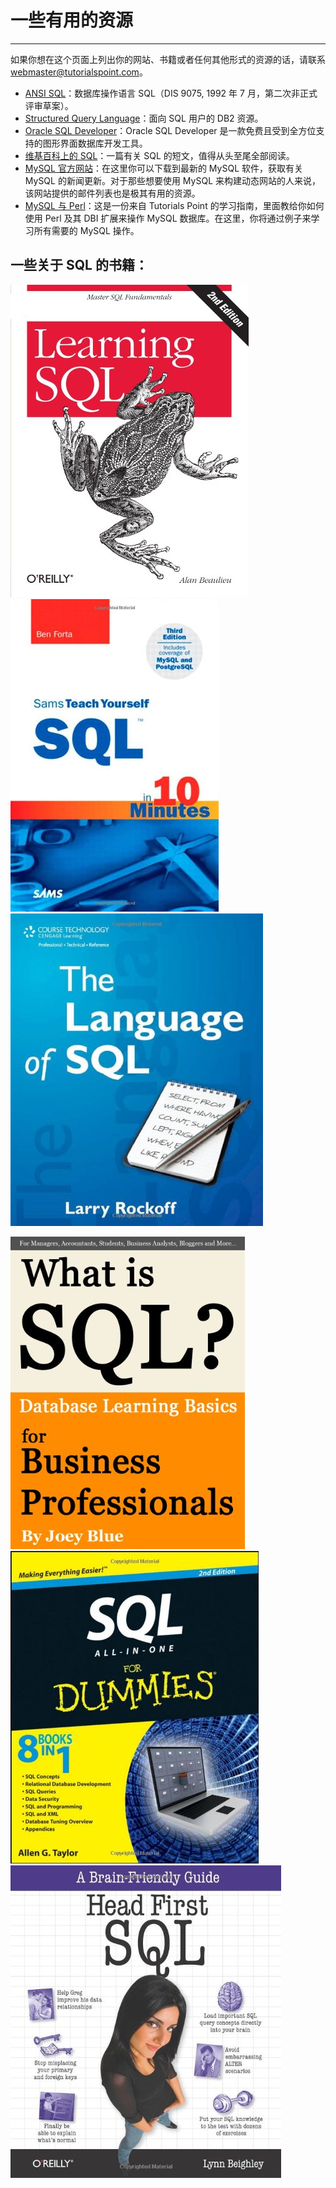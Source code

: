 # 一些有用的资源 #

----------

如果你想在这个页面上列出你的网站、书籍或者任何其他形式的资源的话，请联系 webmaster@tutorialspoint.com。

- [ANSI  SQL](http://www.contrib.andrew.cmu.edu/~shadow/sql/sql1992.txt)：数据库操作语言 SQL（DIS 9075, 1992 年 7 月，第二次非正式评审草案）。
- [Structured Query Language](http://publib.boulder.ibm.com/infocenter/db2luw/v9/index.jsp?topic=/com.ibm.db2.udb.admin.doc/doc/c0004100.htm)：面向 SQL 用户的 DB2 资源。
- [Oracle SQL Developer](http://www.oracle.com/technology/products/database/sql_developer/index.html)：Oracle SQL Developer 是一款免费且受到全方位支持的图形界面数据库开发工具。
- [维基百科上的 SQL](http://en.wikipedia.org/wiki/SQL)：一篇有关 SQL 的短文，值得从头至尾全部阅读。
- [MySQL 官方网站](http://www.mysql.com/)：在这里你可以下载到最新的 MySQL 软件，获取有关 MySQL 的新闻更新。对于那些想要使用 MySQL 来构建动态网站的人来说，该网站提供的邮件列表也是极其有用的资源。
- [MySQL 与 Perl](http://www.tutorialspoint.com/perl/perl_database.htm)：这是一份来自 Tutorials Point 的学习指南，里面教给你如何使用 Perl 及其 DBI 扩展来操作 MySQL 数据库。在这里，你将通过例子来学习所有需要的 MySQL 操作。

## 一些关于 SQL 的书籍： ##

![Learning SQL](images/learning-sql.jpg) ![Teach Yourself SQL](images/sams-teach-youself-sql.jpg) ![The Language of SQL](images/the-language-of-sql.jpg)

![What is SQL](images/what-is-sql.jpg) ![SQL for Dummies](images/sql-for-dummies.jpg) ![Head First SQL](images/head-first-sql.jpg)